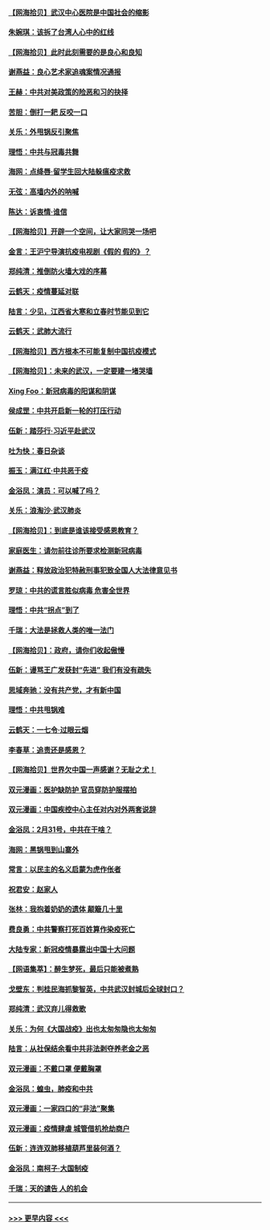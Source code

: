 #### [【网海拾贝】武汉中心医院是中国社会的缩影](../pages/nsc993/n11946574.md?t=03180332) 
#### [朱婉琪：该拆了台湾人心中的红线](../pages/nsc993/n11946959.md?t=03180332) 
#### [【网海拾贝】此时此刻需要的是良心和良知](../pages/nsc993/n11945471.md?t=03180332) 
#### [谢燕益：良心艺术家追魂案情况通报](../pages/nsc993/n11945327.md?t=03180332) 
#### [王赫：中共对美政策的险恶和习的抉择](../pages/nsc993/n11944942.md?t=03180332) 
#### [苦胆：倒打一耙 反咬一口](../pages/nsc993/n11944542.md?t=03180332) 
#### [关乐：外甩锅反引聚焦](../pages/nsc993/n11944211.md?t=03180332) 
#### [理悟：中共与冠毒共舞](../pages/nsc993/n11944197.md?t=03180332) 
#### [海网：点绛唇‧留学生回大陆躲瘟疫求救](../pages/nsc993/n11944043.md?t=03180332) 
#### [无弦：高墙内外的呐喊](../pages/nsc993/n11943684.md?t=03180332) 
#### [陈达：诉衷情·谁信](../pages/nsc993/n11942899.md?t=03180332) 
#### [【网海拾贝】开辟一个空间，让大家同哭一场吧](../pages/nsc993/n11942165.md?t=03180332) 
#### [金言：王沪宁导演抗疫电视剧《假的 假的》？](../pages/nsc993/n11941510.md?t=03180332) 
#### [郑纯清：推倒防火墙大戏的序幕](../pages/nsc993/n11940838.md?t=03180332) 
#### [云鹤天：疫情蔓延对联](../pages/nsc993/n11940579.md?t=03180332) 
#### [陆言：少见，江西省大寒和立春时节能见到它](../pages/nsc993/n11939983.md?t=03180332) 
#### [云鹤天：武肺大流行](../pages/nsc993/n11939902.md?t=03180332) 
#### [【网海拾贝】西方根本不可能复制中国抗疫模式](../pages/nsc993/n11939725.md?t=03180332) 
#### [【网海拾贝】：未来的武汉，一定要建一堵哭墙](../pages/nsc993/n11938684.md?t=03180332) 
#### [Xing Foo：新冠病毒的阳谋和阴谋](../pages/nsc993/n11936086.md?t=03180332) 
#### [侯成罡：中共开启新一轮的打压行动](../pages/nsc993/n11935730.md?t=03180332) 
#### [伍新：踏莎行‧习近平赴武汉](../pages/nsc993/n11935157.md?t=03180332) 
#### [吐为快：春日杂谈](../pages/nsc993/n11934776.md?t=03180332) 
#### [振玉：满江红‧中共恶于疫](../pages/nsc993/n11934647.md?t=03180332) 
#### [金浴凤：演员：可以喊了吗？](../pages/nsc993/n11934602.md?t=03180332) 
#### [关乐：浪淘沙·武汉肺炎](../pages/nsc993/n11931792.md?t=03180332) 
#### [【网海拾贝】：到底是谁该接受感恩教育？](../pages/nsc993/n11931552.md?t=03180332) 
#### [家庭医生：请勿前往诊所要求检测新冠病毒](../pages/nsc993/n11929190.md?t=03180332) 
#### [谢燕益：释放政治犯特赦刑事犯致全国人大法律意见书](../pages/nsc993/n11928978.md?t=03180332) 
#### [罗琼：中共的谎言胜似病毒 危害全世界](../pages/nsc993/n11922636.md?t=03180332) 
#### [理悟：中共“拐点”到了](../pages/nsc993/n11928496.md?t=03180332) 
#### [千瑞：大法是拯救人类的唯一法门](../pages/nsc993/n11927637.md?t=03180332) 
#### [【网海拾贝】：政府，请你们收起傲慢](../pages/nsc993/n11926932.md?t=03180332) 
#### [伍新：谩骂王广发获封“先进” 我们有没有疏失](../pages/nsc993/n11926101.md?t=03180332) 
#### [思域奔驰：没有共产党，才有新中国](../pages/nsc993/n11926058.md?t=03180332) 
#### [理悟：中共甩锅难](../pages/nsc993/n11925355.md?t=03180332) 
#### [云鹤天：一七令·过眼云烟](../pages/nsc993/n11925284.md?t=03180332) 
#### [李春草：追责还是感恩？](../pages/nsc993/n11925274.md?t=03180332) 
#### [【网海拾贝】世界欠中国一声感谢？无耻之尤！](../pages/nsc993/n11925239.md?t=03180332) 
#### [双元漫画：医护缺防护 官员穿防护服摆拍](../pages/nsc993/n11923899.md?t=03180332) 
#### [双元漫画：中国疾控中心主任对内对外两套说辞](../pages/nsc993/n11921994.md?t=03180332) 
#### [金浴凤：2月31号，中共在干啥？](../pages/nsc993/n11922706.md?t=03180332) 
#### [海网：黑锅甩到山寨外](../pages/nsc993/n11922688.md?t=03180332) 
#### [常言：以民主的名义启蒙为虎作伥者](../pages/nsc993/n11922217.md?t=03180332) 
#### [祝君安：赵家人](../pages/nsc993/n11922209.md?t=03180332) 
#### [张林：我抱着奶奶的遗体 颠簸几十里](../pages/nsc993/n11920945.md?t=03180332) 
#### [费良勇：中共警察打死百姓算作染疫死亡](../pages/nsc993/n11919264.md?t=03180332) 
#### [大陆专家：新冠疫情暴露出中国十大问题](../pages/nsc993/n11919187.md?t=03180332) 
#### [【网语集萃】：醉生梦死，最后只能被煮熟](../pages/nsc993/n11918994.md?t=03180332) 
#### [戈壁东：判桂民海抓黎智英，中共武汉封城后全球封口？](../pages/nsc993/n11917982.md?t=03180332) 
#### [郑纯清：武汉弃儿得救歌](../pages/nsc993/n11917881.md?t=03180332) 
#### [关乐：为何《大国战疫》出也太匆匆隐也太匆匆](../pages/nsc993/n11917792.md?t=03180332) 
#### [陆言：从社保结余看中共非法剥夺养老金之恶](../pages/nsc993/n11917084.md?t=03180332) 
#### [双元漫画：不戴口罩 便戴胸罩](../pages/nsc993/n11916447.md?t=03180332) 
#### [金浴凤：蝗虫，肺疫和中共](../pages/nsc993/n11916904.md?t=03180332) 
#### [双元漫画：一家四口的“非法”聚集](../pages/nsc993/n11916378.md?t=03180332) 
#### [双元漫画：疫情肆虐 城管借机抢劫商户](../pages/nsc993/n11916310.md?t=03180332) 
#### [伍新：连连双肺移植葫芦里装何酒？](../pages/nsc993/n11913667.md?t=03180332) 
#### [金浴凤：南柯子·大国制疫](../pages/nsc993/n11913657.md?t=03180332) 
#### [千瑞：天的谴告  人的机会](../pages/nsc993/n11913309.md?t=03180332) 

----
#### [ >>> 更早内容 <<< ](../indexes/nsc993-earlier.md)
